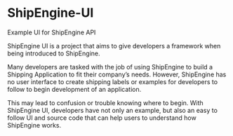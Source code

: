 # ShipEngine-UI
Example UI for ShipEngine API

ShipEngine UI is a project that aims to give developers a framework when being introduced to ShipEngine.

Many developers are tasked with the job of using ShipEngine to build a Shipping Application to fit their 
company’s needs. However, ShipEngine has no user interface to create shipping labels or examples for developers to follow to begin development of an application.

This may lead to confusion or trouble knowing where to begin. With ShipEngine UI, developers have not only an example,
but also an easy to follow UI and source code that can help users to understand how ShipEngine works.
